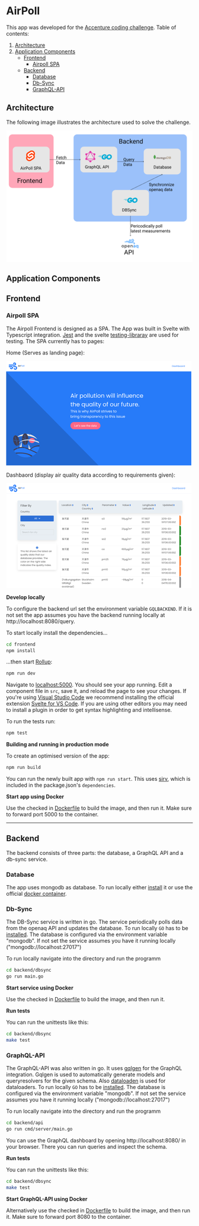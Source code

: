 # AirPoll
This app was developed for the [Accenture coding challenge](https://github.com/AccentureChallenge/Code.Now). 
Table of contents:
1. [Architecture](https://github.com/nhe23/AirPoll/blob/main/README.md#architecture)
2. [Application Components](https://github.com/nhe23/AirPoll/blob/main/README.md#application-components)
   * [Frontend](https://github.com/nhe23/AirPoll/blob/main/README.md#frontend)
     * [Airpoll SPA](https://github.com/nhe23/AirPoll/blob/main/README.md#airpoll-spa)
   * [Backend](https://github.com/nhe23/AirPoll/blob/main/README.md#backend)
     * [Database](https://github.com/nhe23/AirPoll/blob/main/README.md#database)
     * [Db-Sync](https://github.com/nhe23/AirPoll/blob/main/README.md#db-sync)
     * [GraphQL-API](https://github.com/nhe23/AirPoll/blob/main/README.md#graphql-api)

## Architecture
The following image illustrates the architecture used to solve the challenge.

![alt text](https://github.com/nhe23/AirPoll/blob/main/AirPoll-Architecture.png "AirPoll Architecture")

## Application Components
## Frontend
### Airpoll SPA
The Airpoll Frontend is designed as a SPA. The App was built in Svelte with Typescript integration. [Jest](https://jestjs.io/) and the svelte [testing-libraray](https://testing-library.com/docs/svelte-testing-library/intro/) are used for testing. 
The SPA currently has to pages:

Home (Serves as landing page):

![alt text](https://github.com/nhe23/AirPoll/blob/main/Frontend/doc/Home.png "AirPoll Home")

Dashbaord (display air quality data according to requirements given):

![alt text](https://github.com/nhe23/AirPoll/blob/main/Frontend/doc/Dashboard.png "AirPoll Dashboard")


**Develop locally**

To configure the backend url set the environment variable `GQLBACKEND`. If it is not set the app assumes you have the backend running locally at http://localhost:8080/query.

To start locally install the dependencies...

```bash
cd frontend
npm install
```

...then start [Rollup](https://rollupjs.org):

```bash
npm run dev
```

Navigate to [localhost:5000](http://localhost:5000). You should see your app running. Edit a component file in `src`, save it, and reload the page to see your changes.
If you're using [Visual Studio Code](https://code.visualstudio.com/) we recommend installing the official extension [Svelte for VS Code](https://marketplace.visualstudio.com/items?itemName=svelte.svelte-vscode). If you are using other editors you may need to install a plugin in order to get syntax highlighting and intellisense.

To run the tests run:

```bash
npm test
```

**Building and running in production mode**

To create an optimised version of the app:

```bash
npm run build
```

You can run the newly built app with `npm run start`. This uses [sirv](https://github.com/lukeed/sirv), which is included in the package.json's `dependencies`.

**Start app using Docker**

Use the checked in [Dockerfile](https://github.com/nhe23/AirPoll/blob/main/Frontend/Dockerfile) to build the image, and then run it. Make sure to forward port 5000 to the container.

---

## Backend
The backend consists of three parts: the database, a GraphQL API and a db-sync service.

### Database
The app uses mongodb as database. To run locally either [install](https://docs.mongodb.com/manual/installation/) it or use the official [docker container](https://hub.docker.com/_/mongo).

### Db-Sync
The DB-Sync service is written in go. The service periodically polls data from the openaq API and updates the database.
To run locally `GO` has to be [installed](https://golang.org/doc/install). The database is configured via the environment variable "mongodb". If not set the 
service assumes you have it running locally ("mongodb://localhost:27017")

To run locally navigate into the directory and run the programm
```bash
cd backend/dbsync
go run main.go
```

**Start service using Docker**

Use the checked in [Dockerfile](https://github.com/nhe23/AirPoll/blob/main/Backend/dbsync/Dockerfile) to build the image, and then run it. 

**Run tests**

You can run the unittests like this:
```bash
cd backend/dbsync
make test
```

### GraphQL-API
The GraphQL-API was also written in go. It uses [gqlgen](https://github.com/99designs/gqlgen) for the GraphQL integration. Gqlgen is used to automatically generate 
models and queryresolvers for the given schema. Also [dataloaden](https://github.com/vektah/dataloaden) is used for dataloaders.
To run locally `GO` has to be [installed](https://golang.org/doc/install). The database is configured via the environment variable "mongodb". If not set the 
service assumes you have it running locally ("mongodb://localhost:27017")

To run locally navigate into the directory and run the programm
```bash
cd backend/api
go run cmd/server/main.go
```
You can use the GraphQL dashboard by opening http://localhost:8080/ in your browser. There you can run queries and inspect the schema.

**Run tests**

You can run the unittests like this:
```bash
cd backend/dbsync
make test
```

**Start GraphQL-API using Docker**

Alternatively use the checked in [Dockerfile](https://github.com/nhe23/AirPoll/blob/main/Backend/api/Dockerfile) to build the image, and then run it. Make sure to forward port 8080 to the container.

